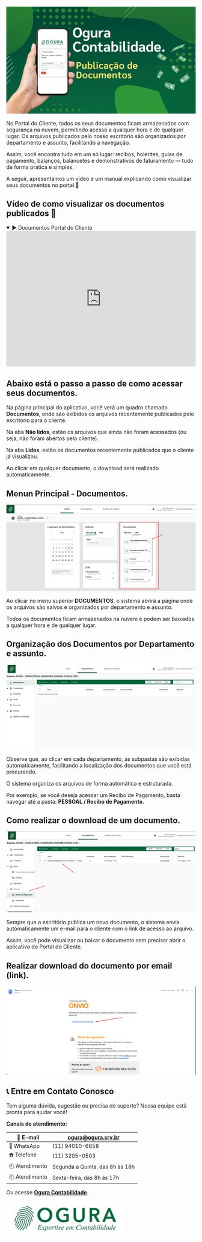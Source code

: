 
![Ogura](../assets/thumbmail_documentos.png)

No Portal do Cliente, todos os seus documentos ficam armazenados com segurança 
na nuvem, permitindo acesso a qualquer hora e de qualquer lugar. Os arquivos 
publicados pelo nosso escritório são organizados por departamento e assunto, 
facilitando a navegação.

Assim, você encontra tudo em um só lugar: recibos, holerites, 
guias de pagamento, balanços, balancetes e demonstrativos de faturamento — 
tudo de forma prática e simples.

A seguir, apresentamos um vídeo e um manual explicando como visualizar seus 
documentos no portal.:rocket:

## Vídeo de como visualizar os documentos publicados :page_with_curl:
<details open>
  <summary>▶️ Documentos Portal do Cliente</summary>

  <iframe
    width="100%"
    height="360"
    src="https://www.youtube.com/embed/sH2ThER8RxI"
    title="App Portal do Cliente"
    frameborder="0"
    allow="accelerometer; autoplay; clipboard-write; encrypted-media; gyroscope; picture-in-picture"
    allowfullscreen
  ></iframe>
</details>

## Abaixo está o passo a passo de como acessar seus documentos.

Na página principal do aplicativo, você verá um quadro chamado **Documentos**, 
onde são exibidos os arquivos recentemente publicados pelo escritório para o 
cliente.

Na aba **Não lidos**, estão os arquivos que ainda não foram acessados 
(ou seja, não foram abertos pelo cliente).

Na aba **Lidos**, estão os documentos recentemente publicados que o 
cliente já visualizou.

Ao clicar em qualquer documento, o download será realizado automaticamente.

## Menun Principal - Documentos.

![Ogura](../assets/menu_principal_documentos.png)

Ao clicar no menu superior **DOCUMENTOS**, o sistema abrirá a página onde os 
arquivos são salvos e organizados por departamento e assunto. 

Todos os documentos ficam armazenados na nuvem e podem ser baixados a 
qualquer hora e de qualquer lugar.

## Organização dos Documentos por Departamento e assunto.

![Ogura](../assets/menu_documentos.png)

Observe que, ao clicar em cada departamento, as subpastas são exibidas 
automaticamente, facilitando a localização dos documentos que 
você está procurando.

O sistema organiza os arquivos de forma automática e estruturada.

Por exemplo, se você deseja acessar um Recibo de Pagamento, 
basta navegar até a pasta:
**PESSOAL / Recibo de Pagamento**.

## Como realizar o download de um documento.

![Ogura](../assets/recibo_pagamento.png)

Sempre que o escritório publica um novo documento, o sistema envia 
automaticamente um e-mail para o cliente com o link de acesso ao arquivo.

Assim, você pode visualizar ou baixar o documento 
sem precisar abrir o aplicativo do Portal do Cliente.

## Realizar download do documento por email (link).

![Ogura](../assets/link_email.png)

## 📞 Entre em Contato Conosco

Tem alguma dúvida, sugestão ou precisa de suporte?
Nossa equipe está pronta para ajudar você!

**Canais de atendimento:**

| 📧 E-mail         | ogura@ogura.srv.br                     |
|------------------|---------------------------------------- |
| 📱 WhatsApp       | (11) 94010-6858                        |
| ☎️ Telefone       | (11)  3205-0503                         |
| 🕘 Atendimento     | Segunda a Quinta, das 8h às 18h       |
| 🕘 Atendimento     | Sexta-feira, das 8h às 17h            |

Ou acesse **[Ogura Contabilidade](https://www.contabilidadeogura.com.br/)**.

![Ogura](../assets/ogura_30anos_ok.png)
